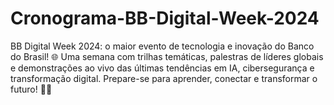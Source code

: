 # Cronograma-BB-Digital-Week-2024
BB Digital Week 2024: o maior evento de tecnologia e inovação do Banco do Brasil! 🌐 Uma semana com trilhas temáticas, palestras de líderes globais e demonstrações ao vivo das últimas tendências em IA, cibersegurança e transformação digital. Prepare-se para aprender, conectar e transformar o futuro! 🚀💡
